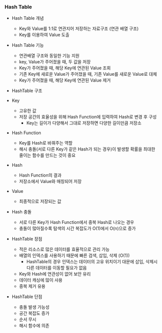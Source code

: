 ### Hash Table
  
  - Hash Table 개념
    - Key와 Value를 1:1로 연관지어 저장하는 자료구조 (연관 배열 구조)
    - Key를 이용하여 Value 도출
    
  - Hash Table 기능
    - 연관배열 구조와 동일한 기능 지원
    - key, Value가 주어졌을 때, 두 값을 저장
    - Key가 주어졌을 때, 해당 Key에 연관된 Value 조회
    - 기존 Key에 새로운 Value가 주어졌을 때, 기존 Value를 새로운 Value로 대체
    - Key가 주어졌을 때, 해당 Key에 연관된 Value 제거

  - HashTable 구조

  - Key
    - 고유한 값
    - 저장 공간의 효율성을 위해 Hash Function에 입력하여 Hash로 변경 후 구성
      - Key는 길이가 다양해서 그대로 저장하면 다양한 길이만큼 저장소 
     
  - Hash Function
    - Key를 Hash로 바꿔주는 역할
    - 해시 충돌(서로 다른 Key가 같은 Hash가 되는 경우)이 발생할 확률을 최대한 줄이는 함수를 만드는 것이 중요
    
  - Hash
    - Hash Function의 결과
    - 저장소에서 Value와 매칭되어 저장
    
  - Value
    - 최종적으로 저장되는 값
   
  - Hash 충돌
    - 서로 다른 Key가 Hash Function에서 중복 Hash로 나오는 경우
    - 충돌이 많아질수록 탐색의 시간 복잡도가 O(1)에서 O(n)으로 증가
    
  - HashTable 장점
    - 적은 리소스로 많은 데이터를 효율적으로 관리 가능
    - 배열의 인덱스를 사용하기 때문에 빠른 검색, 삽입, 삭제 (O(1))
      - HashTable의 경우 인덱스는 데이터의 고유 위치이기 대문에 삽입, 삭제시 다른 데이터를 이동할 필요가 없음
    - Key와 Hash에 연관성이 없어 보안 유리
    - 데이터 캐싱에 많이 사용
    - 중복 제거 유용
  
  - HashTable 단점
    - 충돌 발생 가능성
    - 공간 복잡도 증가
    - 순서 무시
    - 해시 함수에 의존
